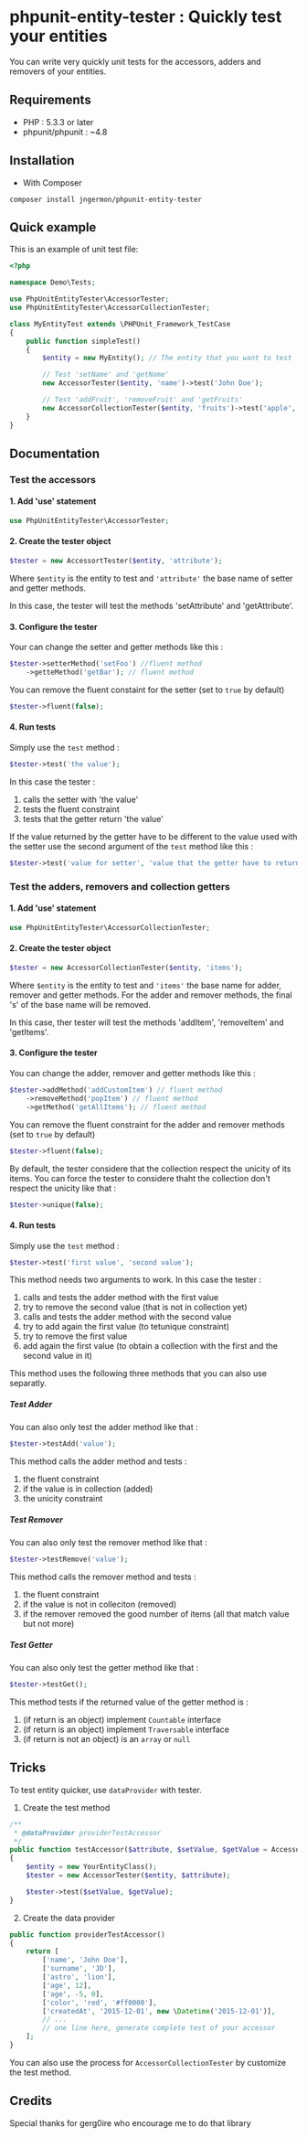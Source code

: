 # phpunit-entity-tester : Quickly test your entities

You can write very quickly unit tests for the accessors, adders and removers of your entities.

## Requirements

- PHP : 5.3.3 or later
- phpunit/phpunit : ~4.8

## Installation

* With Composer
```
composer install jngermon/phpunit-entity-tester
```

## Quick example
This is an example of unit test file:
```php
<?php

namespace Demo\Tests;

use PhpUnitEntityTester\AccessorTester;
use PhpUnitEntityTester\AccessorCollectionTester;

class MyEntityTest extends \PHPUnit_Framework_TestCase
{
    public function simpleTest()
    {
        $entity = new MyEntity(); // The entity that you want to test

        // Test 'setName' and 'getName'
        new AccessorTester($entity, 'name')->test('John Doe');

        // Test 'addFruit', 'removeFruit' and 'getFruits'
        new AccessorCollectionTester($entity, 'fruits')->test('apple', 'pear');
    }
}
```

## Documentation

### Test the accessors

#### 1. Add 'use' statement
```php
use PhpUnitEntityTester\AccessorTester;
```
#### 2. Create the tester object
```php
$tester = new AccessortTester($entity, 'attribute');
```
Where `$entity` is the entity to test and `'attribute'` the base name of setter and getter methods.

In this case, the tester will test the methods 'setAttribute' and 'getAttribute'.

#### 3. Configure the tester
Your can change the setter and getter methods like this :
```php
$tester->setterMethod('setFoo') //fluent method
    ->getteMethod('getBar'); // fluent method
```
You can remove the fluent constaint for the setter (set to `true` by default)
```php
$tester->fluent(false);
```

#### 4. Run tests
Simply use the `test` method :
```php
$tester->test('the value');
```
In this case the tester :
1. calls the setter with 'the value'
2. tests the fluent constraint 
3. tests that the getter return 'the value'

If the value returned by the getter have to be different to the value used with the setter 
use the second argument of the `test` method like this :
```php
$tester->test('value for setter', 'value that the getter have to return');
```

### Test the adders, removers and collection getters
 
#### 1. Add 'use' statement
```php
use PhpUnitEntityTester\AccessorCollectionTester;
```
#### 2. Create the tester object
```php
$tester = new AccessorCollectionTester($entity, 'items');
```
Where `$entity` is the entity to test and `'items'` the base name for adder, remover and getter methods. For the adder and remover methods, the final 's' of the base name will be removed.

In this case, ther tester will test the methods 'addItem', 'removeItem' and 'getItems'.

#### 3. Configure the tester
You can change the adder, remover and getter methods like this :
```php
$tester->addMethod('addCustomItem') // fluent method
    ->removeMethod('popItem') // fluent method
    ->getMethod('getAllItems'); // fluent method
```
You can remove the fluent constraint for the adder and remover methods (set to `true` by default)
```php
$tester->fluent(false);
```
By default, the tester considere that the collection respect the unicity of its items.
You can force the tester to considere thaht the collection don't respect the unicity like that :
```php
$tester->unique(false);
```

#### 4. Run tests
Simply use the `test` method :
```php
$tester->test('first value', 'second value');
```
This method needs two arguments to work.
In this case the tester :
1. calls and tests the adder method with the first value
2. try to remove the second value (that is not in collection yet)
3. calls and tests the adder method with the second value
4. try to add again the first value (to tetunique constraint)
5. try to remove the first value
6. add again the first value (to obtain a collection with the first and the second value in it)

This method uses the following three methods that you can also use separatly.

##### Test Adder
You can also only test the adder method like that :
```php
$tester->testAdd('value');
```
This method calls the adder method and tests :
1. the fluent constraint
2. if the value is in collection (added)
3. the unicity constraint

##### Test Remover
You can also only test the remover method like that :
```php
$tester->testRemove('value');
```
This method calls the remover method and tests :
1. the fluent constraint
2. if the value is not in colleciton (removed)
3. if the remover removed the good number of items (all that match value but not more)

##### Test Getter
You can also only test the getter method like that :
```php
$tester->testGet();
```
This method tests if the returned value of the getter method is :
1. (if return is an object) implement `Countable` interface
2. (if return is an object) implement `Traversable` interface
3. (if return is not an object) is an `array` or `null`

## Tricks
To test entity quicker, use `dataProvider` with tester.
1. Create the test method
```php
/**
 * @dataProvider providerTestAccessor
 */
public function testAccessor($attribute, $setValue, $getValue = AccessorTester::USE_SET_DATA)
{
    $entity = new YourEntityClass();
    $tester = new AccessorTester($entity, $attribute);

    $tester->test($setValue, $getValue);
}
```
2. Create the data provider
```php
public function providerTestAccessor()
{
    return [
        ['name', 'John Doe'],
        ['surname', 'JD'],
        ['astro', 'lion'],
        ['age', 12],
        ['age', -5, 0],
        ['color', 'red', '#ff0000'],
        ['createdAt', '2015-12-01', new \Datetime('2015-12-01')],
        // ...
        // one line here, generate complete test of your accessor
    ];
}
```

You can also use the process for `AccessorCollectionTester` by customize the test method.
## Credits
Special thanks for gerg0ire who encourage me to do that library

